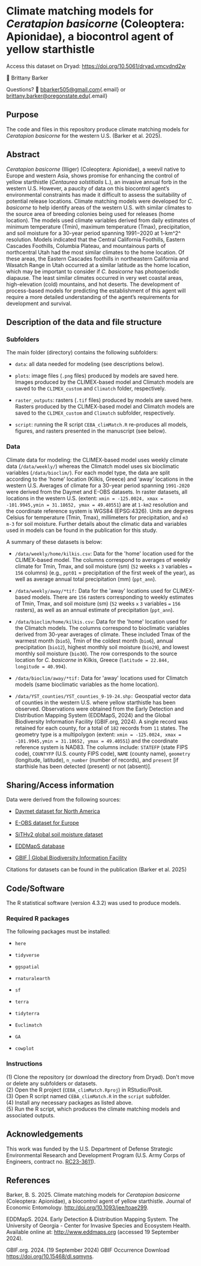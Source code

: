 # **Climate matching models for *Ceratapion basicorne* (Coleoptera: Apionidae), a biocontrol agent of yellow starthistle**

Access this dataset on Dryad: <https://doi.org/10.5061/dryad.vmcvdnd2w>

👥 Brittany Barker

Questions? 📧
[bbarker505\@gmail.com](mailto:bbarker505@gmail.com){.email} or
[brittany.barker\@oregonstate.edu](mailto:brittany.barker@oregonstate.edu){.email}

## **Purpose**

The code and files in this repository produce climate matching models
for *Ceratapion basicorne* for the western U.S. (Barker et al. 2025).

## **Abstract**

*Ceratapion basicorne* (Illiger) (Coleoptera: Apionidae), a weevil
native to Europe and western Asia, shows promise for enhancing the
control of yellow starthistle (*Centaurea solstitialis* L.), an invasive
annual forb in the western U.S. However, a paucity of data on this
biocontrol agent’s environmental constraints has made it difficult to
assess the suitability of potential release locations. Climate matching
models were developed for *C. basicorne* to help identify areas of the
western U.S. with similar climates to the source area of breeding
colonies being used for releases (home location). The models used
climate variables derived from daily estimates of minimum temperature
(Tmin), maximum temperature (Tmax), precipitation, and soil moisture for
a 30-year period spanning 1991−2020 at 1-km^2^ resolution. Models
indicated that the Central California Foothills, Eastern Cascades
Foothills, Columbia Plateau, and mountainous parts of northcentral Utah
had the most similar climates to the home location. Of these areas, the
Eastern Cascades foothills in northeastern California and Wasatch Range
in Utah occurred at a similar latitude as the home location, which may
be important to consider if *C. basicorne* has photoperiodic diapause.
The least similar climates occurred in very wet coastal areas,
high-elevation (cold) mountains, and hot deserts. The development of
process-based models for predicting the establishment of this agent will
require a more detailed understanding of the agent’s requirements for
development and survival.

## **Description of the data and file structure**

### **Subfolders**

The main folder (directory) contains the following subfolders:

-   `data`: all data needed for modeling (see descriptions below).

-   `plots`: image files (`.png` files) produced by models are saved
    here. Images produced by the CLIMEX-based model and Climatch models
    are saved to the `CLIMEX_custom` and `Climatch` folder,
    respectively.

-   `raster_outputs`: rasters (`.tif` files) produced by models are
    saved here. Rasters produced by the CLIMEX-based model and Climatch
    models are saved to the `CLIMEX_custom` and `Climatch` subfolder,
    respectively.

-   `script`: running the R script `CEBA_climMatch.R` re-produces all
    models, figures, and rasters presented in the manuscript (see
    below).

### **Data**

Climate data for modeling: the CLIMEX-based model uses weekly climate
data (`/data/weekly/`) whereas the Climatch model uses six bioclimatic
variables (`/data/bioclim/`). For each model type, the data are split
according to the 'home' location (Kilkis, Greece) and 'away' locations
in the western U.S. Averages of climate for a 30-year period spanning
`1991-2020` were derived from the Daymet and E-OBS datasets. In raster
datasets, all locations in the western U.S. (extent:
`xmin = -125.0024, xmax = -101.9945,ymin = 31.18652, ymax = 49.40551`)
are at `1-km2` resolution and the coordinate reference system is WGS84
(EPSG:4326). Units are degrees Celsius for temperature (Tmin, Tmax),
millimeters for precipitation, and `m3 m-3` for soil moisture. Further
details about the climatic data and variables used in models can be
found in the publication for this study.

A summary of these datasets is below:

-   `/data/weekly/home/kilkis.csv`: Data for the 'home' location used
    for the CLIMEX-based model. The columns correspond to averages of
    weekly climate for Tmin, Tmax, and soil moisture (sm) (`52` weeks
    `x` `3` variables `=` `156` columns) (e.g., `ppt01` = precipitation
    of the first week of the year), as well as average annual total
    precipitation (mm) (`ppt_ann`).

-   `/data/weekly/away/*tif:` Data for the 'away' locations used for
    CLIMEX-based models. There are `156` rasters corresponding to weekly
    estimates of Tmin, Tmax, and soil moisture (sm) (`52` weeks `x` `3`
    variables `=` `156` rasters), as well as an annual estimate of
    precipitation (`ppt_ann`).

-   `/data/bioclim/home/kilkis.csv`: Data for the 'home' location used
    for the Climatch models. The columns correspond to bioclimatic
    variables derived from 30-year averages of climate. These included
    Tmax of the warmest month (`bio5`), Tmin of the coldest month
    (`bio6`), annual precipitation (`bio12`), highest monthly soil
    moisture (`bio29`), and lowest monthly soil moisture (`bio30`). The
    row corresponds to the source location for *C. basicorne* in Kilkis,
    Greece (`latitude = 22.844, longitude = 40.994`).

-   `/data/bioclim/away/*tif:` Data for 'away' locations used for
    Climatch models (same bioclimatic variables as the home location).

-   `/data/YST_counties/YST_counties_9-19-24.shp:` Geospatial vector
    data of counties in the western U.S. where yellow starthistle has
    been observed. Observations were obtained from the Early Detection
    and Distribution Mapping System (EDDMapS, 2024) and the Global
    Biodiversity Information Facility (GBIF.org, 2024). A single record
    was retained for each county, for a total of `182` records from `11`
    states. The geometry type is a multipolygon (extent:
    `xmin = -125.0024, xmax = -101.9945,ymin = 31.18652, ymax = 49.40551`)
    and the coordinate reference system is NAD83. The columns include:
    `STATEFP` (state FIPS code), `COUNTYFP` (U.S. county FIPS code),
    `NAME` (county name), `geometry` (longitude, latitude), `n_number`
    (number of records), and `present` [if starthisle has been detected
    (present) or not (absent)].

## **Sharing/Access information**

Data were derived from the following sources:

-   [Daymet dataset for North America](https://daymet.ornl.gov/getdata)

-   [E-OBS dataset for Europe](https://surfobs.climate.copernicus.eu)

-   [SiTHv2 global soil moisture
    dataset](https://data.tpdc.ac.cn/en/data/bc51e1b0-494c-4cd5-ae4d-eba6b9d2322c)

-   [EDDMapS database](https://www.eddmaps.org/)

-   [GBIF \| Global Biodiversity Information
    Facility](https://www.gbif.org/)

Citations for datasets can be found in the publication (Barker et al.
2025)

## **Code/Software**

The R statistical software (version 4.3.2) was used to produce models.

### **Required R packages**

The following packages must be installed:

-   `here`

-   `tidyverse`

-   `ggspatial`

-   `rnaturalearth`

-   `sf`

-   `terra`

-   `tidyterra`

-   `Euclimatch`

-   `GA`

-   `cowplot`

### **Instructions**

(1) Clone the repository (or download the directory from Dryad). Don't
    move or delete any subfolders or datasets.\
(2) Open the R project (`CEBA_climMatch.Rproj`) in RStudio/Posit.\
(3) Open R script named `CEBA_climMatch.R` in the `script` subfolder.\
(4) Install any necessary packages as listed above.\
(5) Run the R script, which produces the climate matching models and
    associated outputs.

## **Acknowledgements**

This work was funded by the U.S. Department of Defense Strategic
Environmental Research and Development Program (U.S. Army Corps of
Engineers, contract no.
[RC23-3611](https://demo.serdp-estcp.mil/projects/details/48787c60-7e33-4cda-bd02-5bc31b402265/managing-yellow-starthistle-using-a-new-biocontrol-agent-an-integrative-experimental-and-geo-climatic-modeling-approach)).

## **References**

Barker, B. S. 2025. Climate matching models for *Ceratapion basicorne*
(Coleoptera: Apionidae), a biocontrol agent of yellow starthistle.
Journal of Economic Entomology. <http:/doi.org/10.1093/jee/toae299>.

EDDMapS. 2024. Early Detection & Distribution Mapping System. The
University of Georgia - Center for Invasive Species and Ecosystem
Health. Available online at: <http://www.eddmaps.org> (accessed 19
September 2024).

GBIF.org. 2024. (19 September 2024) GBIF Occurrence Download
<https://doi.org/10.15468/dl.sqmyns>.
